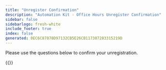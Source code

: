 ```yaml
---
title: "Unregister Confirmation"
description: "Automation Kit - Office Hours Unregister Confirmation"
sidebar: false
sidebarlogo: fresh-white
include_footer: true
index: false
generated: 0EC6C87878D97132CB5E26CB117387283315219D
---
```


Please use the questions below to confirm your unregistration.

{{<questions name="/content/en-gb/office-hours/unregister-confirm.json" completed="Thank you for completing unregistration confirmation" showNavigationButtons="false" locale="en-gb">}}
